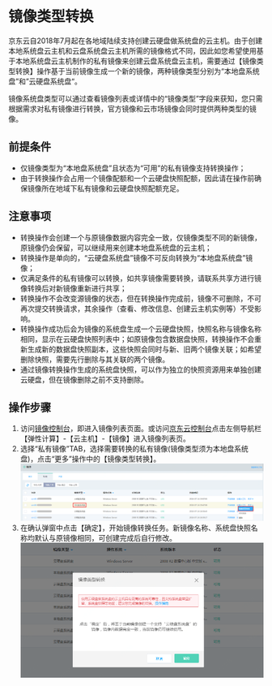 # 镜像类型转换
京东云自2018年7月起在各地域陆续支持创建云硬盘做系统盘的云主机。由于创建本地系统盘云主机和云盘系统盘云主机所需的镜像格式不同，因此如您希望使用基于本地系统盘云主机制作的私有镜像来创建云盘系统盘云主机，需要通过【镜像类型转换】操作基于当前镜像生成一个新的镜像，两种镜像类型分别为“本地盘系统盘”和”云硬盘系统盘“。<br>

镜像系统盘类型可以通过查看镜像列表或详情中的“镜像类型”字段来获知，您只需根据需求对私有镜像进行转换，官方镜像和云市场镜像会同时提供两种类型的镜像。<br>
## 前提条件

* 仅镜像类型为“本地盘系统盘”且状态为“可用”的私有镜像支持转换操作；
* 由于转换操作会占用一个镜像配额和一个云硬盘快照配额，因此请在操作前确保镜像所在地域下私有镜像和云硬盘快照配额充足。

## 注意事项 

* 转换操作会创建一个与原镜像数据内容完全一致，仅镜像类型不同的新镜像，原镜像仍会保留，可以继续用来创建本地盘系统盘的云主机；
* 转换操作是单向的，“云硬盘系统盘”镜像不可反向转换为“本地盘系统盘”镜像；
* 仅满足条件的私有镜像可以转换，如共享镜像需要转换，请联系共享方进行镜像转换后对新镜像重新进行共享；
* 转换操作不会改变源镜像的状态，但在转换操作完成前，镜像不可删除，不可再次提交转换请求，其余操作（查看、修改信息、创建云主机实例等）不受影响。
* 转换操作成功后会为镜像的系统盘生成一个云硬盘快照，快照名称与镜像名称相同，显示在云硬盘快照列表中；如原镜像包含数据盘快照，转换操作不会重新生成新的数据盘快照副本，这些快照会同时与新、旧两个镜像关联；如希望删除快照，需要先行删除与其关联的两个镜像。
* 通过镜像转换操作生成的系统盘快照，可以作为独立的快照资源用来单独创建云硬盘，但在镜像删除之前不支持删除。

## 操作步骤
1. 访问[镜像控制台][1]，即进入镜像列表页面。或访问[京东云控制台][2]点击左侧导航栏【弹性计算】-【云主机】-【镜像】进入镜像列表页。
2. 选择“私有镜像”TAB，选择需要转换的私有镜像(镜像类型须为本地盘系统盘)，点击“更多”操作中的【镜像类型转换】。<br>
![](../../../../../image/vm/Operation-Guide-Image-Convert1.png)
3. 在确认弹窗中点击【确定】，开始镜像转换任务。新镜像名称、系统盘快照名称均默认与原镜像相同，可创建完成后自行修改。
![](../../../../../image/vm/Operation-Guide-Image-convert2.png)

  [1]: https://cns-console.jdcloud.com/host/image/list
  [2]: https://console.jdcloud.com/
 